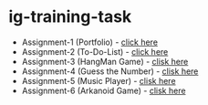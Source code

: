 # ig-training-task

* Assignment-1 (Portfolio) - [click here](https://ig-traninig-2k21.github.io/ig-training-task/assignment-1%20(Resume)/index.html)
* Assignment-2 (To-Do-List) - [click here](https://ig-traninig-2k21.github.io/ig-training-task/assignment-2%20%7Bto-do-list%7D/index.html)
* Assignment-3 (HangMan Game) - [clisk here](https://ig-traninig-2k21.github.io/ig-training-task/assignment-3(HangmanGame)/)
* Assignment-4 (Guess the Number) - [clisk here](https://ig-traninig-2k21.github.io/ig-training-task/assignment-4(GuessNumber)/)
* Assignment-5 (Music Player) - [clisk here](https://ig-traninig-2k21.github.io/ig-training-task/assignment-5(Music_Player)/)
* Assignment-6 (Arkanoid Game) - [clisk here](https://ig-traninig-2k21.github.io/ig-training-task/assignment-6(arkanoid%20game)/)